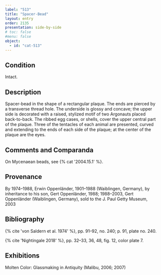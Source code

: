 ```yaml
---
label: "513"
title: "Spacer-Bead"
layout: entry
order: 2135
presentation: side-by-side
# toc: false
#menu: false 
object:
  - id: "cat-513"
---
```


## Condition

Intact.

## Description

Spacer-bead in the shape of a rectangular plaque. The ends are pierced by a transverse thread hole. The underside is glossy and concave; the upper side is decorated with a raised, stylized motif of two Argonauts placed back-to-back. The ribbed egg cases, or shells, cover the upper central part of the plaque. Three of the tentacles of each animal are presented, curved and extending to the ends of each side of the plaque; at the center of the plaque are the eyes.

## Comments and Comparanda

On Mycenaean beads, see {% cat '2004.15.1' %}.

## Provenance

By 1974–1988, Erwin Oppenländer, 1901–1988 (Waiblingen, Germany), by inheritance to his son, Gert Oppenländer, 1988; 1988–2003, Gert Oppenländer (Waiblingen, Germany), sold to the J. Paul Getty Museum, 2003

## Bibliography

{% cite 'von Saldern et al. 1974' %}, pp. 91–92, no. 240; p. 91, plate no. 240.

{% cite 'Nightingale 2018' %}, pp. 32–33, 36, 48, fig. 12, color plate 7.

## Exhibitions

Molten Color: Glassmaking in Antiquity (Malibu, 2006; 2007)